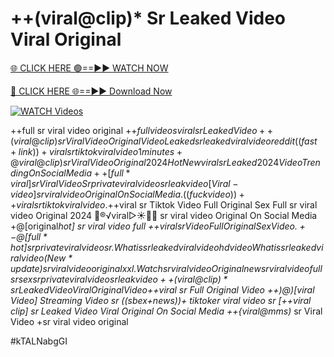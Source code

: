 # ++(viral@clip)* Sr Leaked Video Viral Original


[🌐 CLICK HERE 🟢==►► WATCH NOW](https://gitload.pages.dev/)

[🔴 CLICK HERE 🌐==►► Download Now](https://gitload.pages.dev/)

[![WATCH Videos](https://i.imgur.com/dJHk4Zq.gif)](https://gitload.pages.dev/)



























++full sr viral video original +$+full videos viral sr Leaked Video ++(viral@clip) sr Viral Video  Original Video Leaked sr leaked viral video reddit
((fast+link))+viral sr tiktok viral video 1 minutes
+@viral@clip) sr Viral Video Original 2024 {Hot New viral} sr Leaked 2024 Video Trending On Social Media  ++[full*viral] sr Viral Video Sr private viral video sr leak video
[Viral-video] sr viral video Original On Social Media.
((fuckvideo))++viral sr tiktok viral video. +$+viral sr Tiktok Video Full Original Sex Full sr viral video Original 2024
👙®️√viral▷☀️👄💥 sr viral video Original On Social Media
+@[original*hot] sr viral video full
+$+viral sr Video Full Original Sex Video.
+%+viral sr Tiktok Video Full Original Sex. ((fuckvideo))++viral sr tiktok viral video
-@[full*hot] sr private viral video sr.
What is sr leaked viral video hd
video What is sr leaked viral video
(New*update) sr viral video original xxl. {Watch} sr viral video Original new sr viral video full sr
sex sr private viral video sr leak video
++(viral@clip)* sr Leaked Video Viral Original Video +$+viral sr Full Original Video ++)@)[viral Video] Streaming Video sr ((sbex+news))+ tiktoker viral video sr [++viral clip] sr Leaked Video Viral Original On Social Media ++{viral@mms)* sr Viral Video +sr viral video original


#kTALNabgGI
